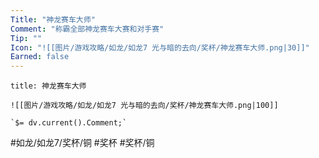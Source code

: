 ```yaml
---
Title: "神龙赛车大师"
Comment: "称霸全部神龙赛车大赛和对手赛"
Tip: ""
Icon: "![[图片/游戏攻略/如龙/如龙7 光与暗的去向/奖杯/神龙赛车大师.png|30]]"
Earned: false
---
```

```ad-common-bronze-trophy
title: 神龙赛车大师

![[图片/游戏攻略/如龙/如龙7 光与暗的去向/奖杯/神龙赛车大师.png|100]]

`$= dv.current().Comment;`

```

#如龙/如龙7/奖杯/铜 #奖杯 #奖杯/铜
